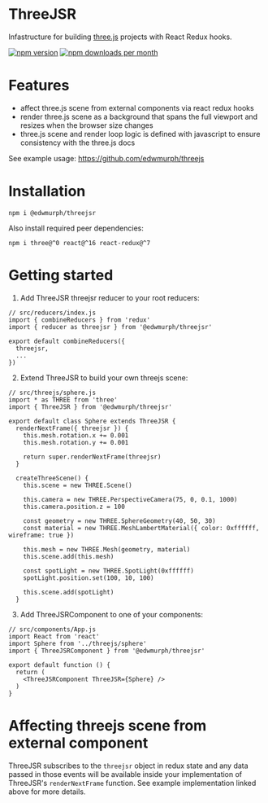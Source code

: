 # ThreeJSR

Infastructure for building [three.js](https://threejs.org/) projects with React Redux hooks.

<a href="https://www.npmjs.com/package/threejs-r"><img src="https://img.shields.io/npm/v/threejs-r.svg?style=flat" alt="npm version"></a>
<a href="https://www.npmjs.com/package/threejs-r" target="_blank"><img src="https://img.shields.io/npm/dm/threejs-r.svg" alt="npm downloads per month"></a>

# Features

- affect three.js scene from external components via react redux hooks
- render three.js scene as a background that spans the full viewport and resizes when the browser size changes
- three.js scene and render loop logic is defined with javascript to ensure consistency with the three.js docs

See example usage: https://github.com/edwmurph/threejs

# Installation

```
npm i @edwmurph/threejsr
```
Also install required peer dependencies:
```
npm i three@^0 react@^16 react-redux@^7
```

# Getting started

1. Add ThreeJSR threejsr reducer to your root reducers:
```
// src/reducers/index.js
import { combineReducers } from 'redux'
import { reducer as threejsr } from '@edwmurph/threejsr'

export default combineReducers({
  threejsr,
  ...
})
```

2. Extend ThreeJSR to build your own threejs scene:

```
// src/threejs/sphere.js
import * as THREE from 'three'
import { ThreeJSR } from '@edwmurph/threejsr'

export default class Sphere extends ThreeJSR {
  renderNextFrame({ threejsr }) {
    this.mesh.rotation.x += 0.001
    this.mesh.rotation.y += 0.001

    return super.renderNextFrame(threejsr)
  }

  createThreeScene() {
    this.scene = new THREE.Scene()

    this.camera = new THREE.PerspectiveCamera(75, 0, 0.1, 1000)
    this.camera.position.z = 100

    const geometry = new THREE.SphereGeometry(40, 50, 30)
    const material = new THREE.MeshLambertMaterial({ color: 0xffffff, wireframe: true })

    this.mesh = new THREE.Mesh(geometry, material)
    this.scene.add(this.mesh)

    const spotLight = new THREE.SpotLight(0xffffff)
    spotLight.position.set(100, 10, 100)

    this.scene.add(spotLight)
  }
```

3. Add ThreeJSRComponent to one of your components:

```
// src/components/App.js
import React from 'react'
import Sphere from '../threejs/sphere'
import { ThreeJSRComponent } from '@edwmurph/threejsr'

export default function () {
  return (
    <ThreeJSRComponent ThreeJSR={Sphere} />
  )
}
```

# Affecting threejs scene from external component

ThreeJSR subscribes to the `threejsr` object in redux state and any data passed in those events will be available inside your implementation of ThreeJSR's `renderNextFrame` function. See example implementation linked above for more details.

